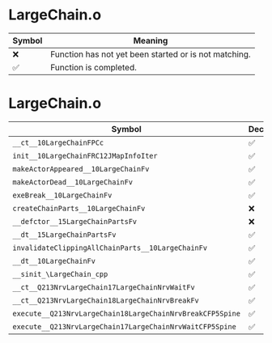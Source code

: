 # LargeChain.o
| Symbol | Meaning 
| ------------- | ------------- 
| :x: | Function has not yet been started or is not matching. 
| :white_check_mark: | Function is completed. 


# LargeChain.o
| Symbol | Decompiled? |
| ------------- | ------------- |
| `__ct__10LargeChainFPCc` | :white_check_mark: |
| `init__10LargeChainFRC12JMapInfoIter` | :white_check_mark: |
| `makeActorAppeared__10LargeChainFv` | :white_check_mark: |
| `makeActorDead__10LargeChainFv` | :white_check_mark: |
| `exeBreak__10LargeChainFv` | :white_check_mark: |
| `createChainParts__10LargeChainFv` | :x: |
| `__defctor__15LargeChainPartsFv` | :x: |
| `__dt__15LargeChainPartsFv` | :white_check_mark: |
| `invalidateClippingAllChainParts__10LargeChainFv` | :white_check_mark: |
| `__dt__10LargeChainFv` | :white_check_mark: |
| `__sinit_\LargeChain_cpp` | :white_check_mark: |
| `__ct__Q213NrvLargeChain17LargeChainNrvWaitFv` | :white_check_mark: |
| `__ct__Q213NrvLargeChain18LargeChainNrvBreakFv` | :white_check_mark: |
| `execute__Q213NrvLargeChain18LargeChainNrvBreakCFP5Spine` | :white_check_mark: |
| `execute__Q213NrvLargeChain17LargeChainNrvWaitCFP5Spine` | :white_check_mark: |

